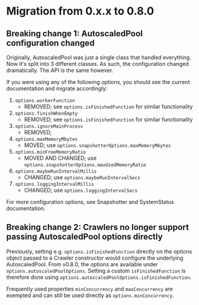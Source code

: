 # Migration from 0.x.x to 0.8.0

## Breaking change 1: AutoscaledPool configuration changed

Originally, AutoscaledPool was just a single class that handled everything. Now it's split into 3 different classes.
As such, the configuration changed dramatically. The API is the same however.

If you were using any of the following options, you should see the current documentation and migrate accordingly:

1. `options.workerFunction`
   - REMOVED; see `options.isFinishedFunction` for similar functionality
2. `options.finishWhenEmpty`
   - REMOVED; see `options.isFinishedFunction` for similar functionality
3. `options.ignoreMainProcess`
   - REMOVED;
4. `options.maxMemoryMbytes`
   - MOVED; use `options.snapshotterOptions.maxMemoryMbytes`
5. `options.minFreeMemoryRatio`
   - MOVED AND CHANGED; use `options.snapshotterOptions.maxUsedMemoryRatio`
6. `options.maybeRunIntervalMillis`
   - CHANGED; use `options.maybeRunIntervalSecs`
7. `options.loggingIntervalMillis`
   - CHANGED; use `options.loggingIntervalSecs`
   
For more configuration options, see Snapshotter and SystemStatus documentation.

## Breaking change 2: Crawlers no longer support passing AutoscaledPool options directly

Previously, setting e.g. `options.isFinishedFunction` directly on the options object passed to
a Crawler constructor would configure the underlying AutoscaledPool. From v0.8.0,
the options are available under `options.autoscaledPoolOptions`. Setting a custom `isFinishedFunction`
is therefore done using `options.autoscaledPoolOptions.isFinishedFunction`.

Frequently used properties `minConcurrency` and `maxConcurrency` are exempted and can still be used
directly as `options.minConcurrency`.

